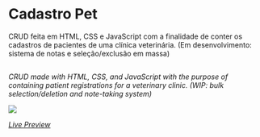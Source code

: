 # Cadastro Pet
CRUD feita em HTML, CSS e JavaScript com a finalidade de conter os cadastros de pacientes de uma clínica veterinária. (Em desenvolvimento: sistema de notas e seleção/exclusão em massa)

##

<i>CRUD made with HTML, CSS, and JavaScript with the purpose of containing patient registrations for a veterinary clinic. (WIP: bulk selection/deletion and note-taking system)</u>



<img src="https://media.discordapp.net/attachments/1090596721110814790/1095412836513087600/Screenshot_61.png?width=705&height=338"></img>

<a href="https://cadastropet.vercel.app/">Live Preview</a>
